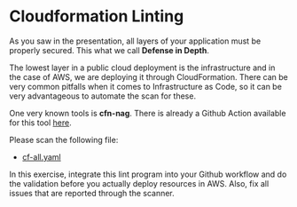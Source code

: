 # Cloudformation Linting

As you saw in the presentation, all layers of your application must be properly secured. This what we call **Defense in Depth**.

The lowest layer in a public cloud deployment is the infrastructure and in the case of AWS, we are deploying it through CloudFormation. There can be very common pitfalls when it comes to Infrastructure as Code, so it can be very advantageous to automate the scan for these.

One very known tools is **cfn-nag**. There is already a Github Action available for this tool [here](https://github.com/marketplace/actions/cfn-nag-action). 

Please scan the following file:

- [cf-all.yaml](./files/aws/cf-all.yaml)

In this exercise, integrate this lint program into your Github workflow and do the validation before you actually deploy resources in AWS. Also, fix all issues that are reported through the scanner.